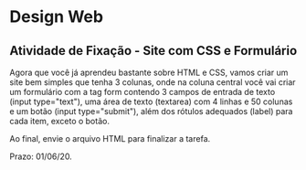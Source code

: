 # Design Web

## Atividade de Fixação - Site com CSS e Formulário

Agora que você já aprendeu bastante sobre HTML e CSS, vamos criar um site bem simples que tenha 3 colunas, onde na coluna central você vai criar um formulário com a tag form contendo 3 campos de entrada de texto (input type="text"), uma área de texto (textarea) com 4 linhas e 50 colunas e um botão (input type="submit"), além dos rótulos adequados (label) para cada item, exceto o botão.

Ao final, envie o arquivo HTML para finalizar a tarefa.

Prazo: 01/06/20.